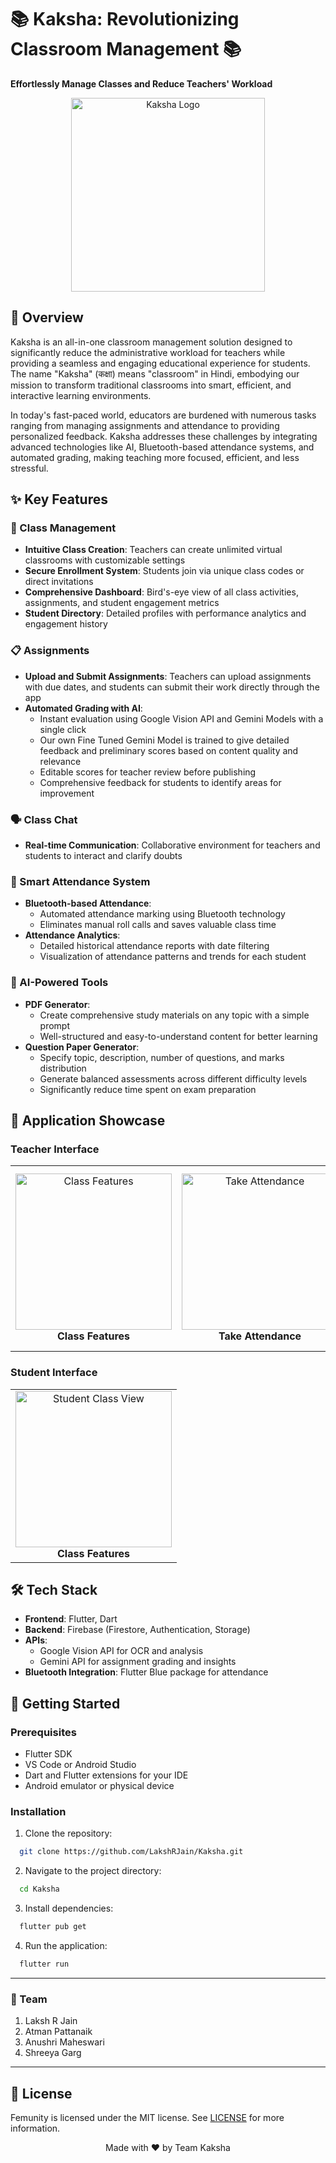 # 📚 Kaksha: Revolutionizing Classroom Management 📚

**Effortlessly Manage Classes and Reduce Teachers' Workload**

<div align="center">
  <img src="https://i.imgur.com/CZvbxMW.png" alt="Kaksha Logo" width="310">
</div>

## 🚀 Overview

Kaksha is an all-in-one classroom management solution designed to significantly reduce the administrative workload for teachers while providing a seamless and engaging educational experience for students. The name "Kaksha" (कक्षा) means "classroom" in Hindi, embodying our mission to transform traditional classrooms into smart, efficient, and interactive learning environments.

In today's fast-paced world, educators are burdened with numerous tasks ranging from managing assignments and attendance to providing personalized feedback. Kaksha addresses these challenges by integrating advanced technologies like AI, Bluetooth-based attendance systems, and automated grading, making teaching more focused, efficient, and less stressful.

## ✨ Key Features

### 🏫 Class Management
- **Intuitive Class Creation**: Teachers can create unlimited virtual classrooms with customizable settings
- **Secure Enrollment System**: Students join via unique class codes or direct invitations
- **Comprehensive Dashboard**: Bird's-eye view of all class activities, assignments, and student engagement metrics
- **Student Directory**: Detailed profiles with performance analytics and engagement history

### 📋 Assignments
- **Upload and Submit Assignments**: Teachers can upload assignments with due dates, and students can submit their work directly through the app
- **Automated Grading with AI**:
  - Instant evaluation using Google Vision API and Gemini Models with a single click
  - Our own Fine Tuned Gemini Model is trained to give detailed feedback and preliminary scores based on content quality and relevance
  - Editable scores for teacher review before publishing
  - Comprehensive feedback for students to identify areas for improvement

### 🗣️ Class Chat
- **Real-time Communication**: Collaborative environment for teachers and students to interact and clarify doubts

### 📅 Smart Attendance System
- **Bluetooth-based Attendance**:
  - Automated attendance marking using Bluetooth technology
  - Eliminates manual roll calls and saves valuable class time
- **Attendance Analytics**:
  - Detailed historical attendance reports with date filtering
  - Visualization of attendance patterns and trends for each student

### 🤖 AI-Powered Tools
- **PDF Generator**:
  - Create comprehensive study materials on any topic with a simple prompt
  - Well-structured and easy-to-understand content for better learning
- **Question Paper Generator**:
  - Specify topic, description, number of questions, and marks distribution
  - Generate balanced assessments across different difficulty levels
  - Significantly reduce time spent on exam preparation

## 📱 Application Showcase

### Teacher Interface
<div align="center">
  <table>
    <tr>
      <td align="center">
        <img src="https://imgur.com/wjxaanc.gif" alt="Class Features" width="250"><br>
        <b>Class Features</b>
      </td>
      <td align="center">
        <img src="https://imgur.com/uKiF7kG.gif" alt="Take Attendance" width="250"><br>
        <b>Take Attendance</b>
      </td>
       <td align="center">
        <img src="https://imgur.com/wxkLS6L.gif" alt="Pdf and question paper generation" width="250"><br>
        <b>Pdf and question paper generation</b>
      </td>
    </tr>
  </table>
</div>

### Student Interface
<div align="center">
  <table>
    <tr>
      <td align="center">
        <img src="https://imgur.com/uKiF7kG.gif" alt="Student Class View" width="250"><br>
        <b>Class Features</b>
      </td>
    </tr>
  </table>
</div>

## 🛠️ Tech Stack
- **Frontend**: Flutter, Dart
- **Backend**: Firebase (Firestore, Authentication, Storage)
- **APIs**:
  - Google Vision API for OCR and analysis
  - Gemini API for assignment grading and insights
- **Bluetooth Integration**: Flutter Blue package for attendance

## 🚀 Getting Started

### Prerequisites
- Flutter SDK
- VS Code or Android Studio
- Dart and Flutter extensions for your IDE
- Android emulator or physical device

### Installation

1. Clone the repository:
  ```bash
    git clone https://github.com/LakshRJain/Kaksha.git
  ```
2. Navigate to the project directory:
  ```bash
    cd Kaksha
  ```
3. Install dependencies:
  ```bash
    flutter pub get
  ```
4. Run the application:
  ```bash
    flutter run
  ```
<hr>

### 👥 Team
1. Laksh R Jain
2. Atman Pattanaik
3. Anushri Maheswari
4. Shreeya Garg

<hr>

## 🪪 License

Femunity is licensed under the MIT license. See [LICENSE](LICENSE) for more information.
<div align="center">
  <p>Made with ❤️ by Team Kaksha</p>
</div>

  
